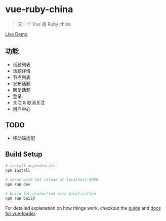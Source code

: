 # vue-ruby-china

> 又一个 Vue 版 Ruby china

[Live Demo](https://vue-ruby-china.sinchang.me)

## 功能
- 话题列表
- 话题详情
- 节点列表
- 发布话题
- 回复话题
- 登录
- 关注 & 取消关注
- 用户中心

## TODO
- 移动端适配

## Build Setup

``` bash
# install dependencies
npm install

# serve with hot reload at localhost:8080
npm run dev

# build for production with minification
npm run build
```

For detailed explanation on how things work, checkout the [guide](http://vuejs-templates.github.io/webpack/) and [docs for vue-loader](http://vuejs.github.io/vue-loader).
